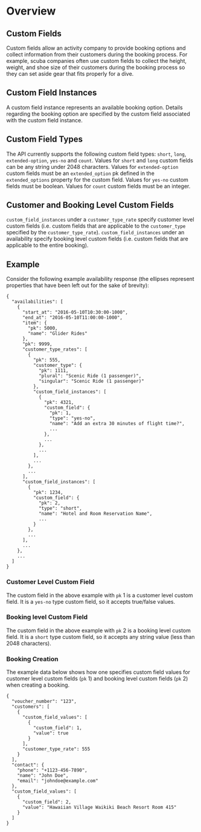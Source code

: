 # Overview

## Custom Fields

Custom fields allow an activity company to provide booking options and collect information from their customers during the booking process. For example, scuba companies often use custom fields to collect the height, weight, and shoe size of their customers during the booking process so they can set aside gear that fits properly for a dive.

## Custom Field Instances

A custom field instance represents an available booking option. Details regarding the booking option are specified by the custom field associated with the custom field instance.

## Custom Field Types

The API currently supports the following custom field types: `short`, `long`, `extended-option`, `yes-no` and `count`.  Values for `short` and `long` custom fields can be any string under 2048 characters.  Values for `extended-option` custom fields must be an `extended_option` pk defined in the `extended_options` property for the custom field.  Values for `yes-no` custom fields must be boolean. Values for `count` custom fields must be an integer.

## Customer and Booking Level Custom Fields

`custom_field_instances` under a `customer_type_rate` specify customer level custom fields (i.e. custom fields that are applicable to the `customer_type` specified by the `customer_type_rate`). `custom_field_instances` under an availability specify booking level custom fields (i.e. custom fields that are applicable to the entire booking).  

## Example

Consider the following example availability response (the ellipses represent properties that have been left out for the sake of brevity):

    {
      "availabilities": [
        {
          "start_at": "2016-05-10T10:30:00-1000",
          "end_at": "2016-05-10T11:00:00-1000",
          "item": {
            "pk": 5000,
            "name": "Glider Rides"
          },
          "pk": 9999,
          "customer_type_rates": [
            {
              "pk": 555,
              "customer_type": {
                "pk": 1111,
                "plural": "Scenic Ride (1 passenger)",
                "singular": "Scenic Ride (1 passenger)"
              },
              "custom_field_instances": [
                {
                  "pk": 4321,
                  "custom_field": {
                    "pk": 1,
                    "type": "yes-no",
                    "name": "Add an extra 30 minutes of flight time?",
                    ...
                  },
                  ...
                },
                ...
              ],
              ...
            },
            ...
          ],
          "custom_field_instances": [
            {
              "pk": 1234,
              "custom_field": {
                "pk": 2,
                "type": "short",
                "name": "Hotel and Room Reservation Name",
                ...
              }
            },
            ...
          ],
          ...
        },
        ...
      ]
    }

### Customer Level Custom Field

The custom field in the above example with `pk` 1 is a customer level custom field. It is a `yes-no` type custom field, so it accepts true/false values.

### Booking level Custom Field

The custom field in the above example with `pk` 2 is a booking level custom field.  It is a `short` type custom field, so it accepts any string value (less than 2048 characters).

### Booking Creation

The example data below shows how one specifies custom field values for customer level custom fields (`pk` 1) and booking level custom fields (`pk` 2) when creating a booking.

    {
      "voucher_number": "123",
      "customers": [
        {
          "custom_field_values": [
            {
              "custom_field": 1,
              "value": true
            }
          ],
          "customer_type_rate": 555
        }
      ],
      "contact": {
        "phone": "+1123-456-7890",
        "name": "John Doe",
        "email": "johndoe@example.com"
      },
      "custom_field_values": [
        {
          "custom_field": 2,
          "value": "Hawaiian Village Waikiki Beach Resort Room 415"
        }
      ]
    }
